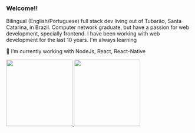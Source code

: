 ### Welcome!!

<p>Bilingual (English/Portuguese) full stack dev living out of Tubarão, Santa Catarina, in Brazil. Computer network graduate, but have a passion for web development, specially frontend. I have been working with web development for the last 10 years. I'm always learning</p>

🌱 I’m currently working with NodeJs, React, React-Native

 <div>
  <a href="https://github.com/robergwillian">
  <img height="180em" src="https://github-readme-stats.vercel.app/api?username=robergwillian&show_icons=true&theme=gotham&include_all_commits=true&count_private=true"/>
  <img height="180em" src="https://github-readme-stats.vercel.app/api/top-langs/?username=robergwillian&layout=compact&langs_count=7&theme=gotham"/>
</div>

 ## 

<!--
**robergwillian/robergwillian** is a ✨ _special_ ✨ repository because its `README.md` (this file) appears on your GitHub profile.

Here are some ideas to get you started:

- 🔭 I’m currently working on ...
- 🌱 I’m currently learning ...
- 👯 I’m looking to collaborate on ...
- 🤔 I’m looking for help with ...
- 💬 Ask me about ...
- 📫 How to reach me: ...
- 😄 Pronouns: ...
- ⚡ Fun fact: ...
-->
